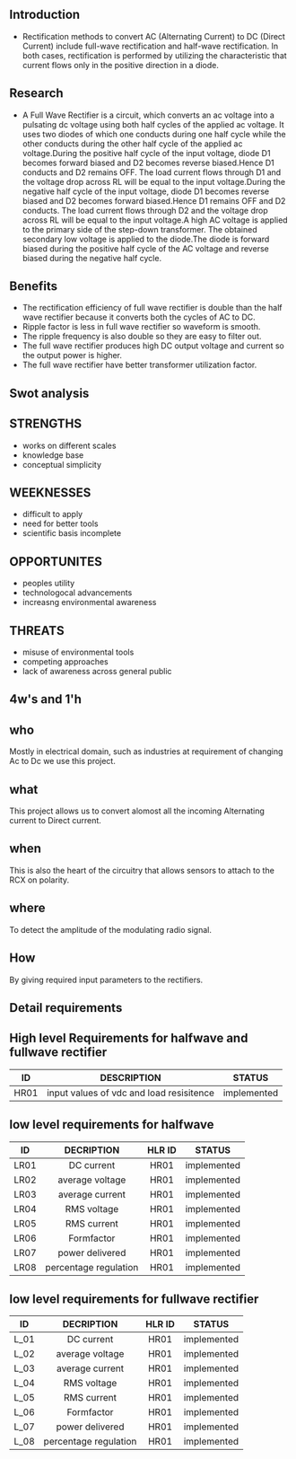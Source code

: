 ## Introduction
* Rectification methods to convert AC (Alternating Current) to DC (Direct Current) include full-wave rectification and half-wave rectification. In both cases, rectification is performed by utilizing the characteristic that current flows only in the positive direction in a diode.
## Research 
* A Full Wave Rectifier is a circuit, which converts an ac voltage into a pulsating dc voltage using both half cycles of the applied ac voltage. It uses two diodes of which one conducts during one half cycle while the other conducts during the other half cycle of the applied ac voltage.During the positive half cycle of the input voltage, diode D1 becomes forward biased and D2 becomes reverse biased.Hence D1 conducts and D2 remains OFF. The load current flows through D1 and the voltage drop across RL will be equal to the input voltage.During the negative half cycle of the input voltage, diode D1 becomes reverse biased and D2 becomes forward biased.Hence D1 remains OFF and D2 conducts. The load current flows through D2 and the voltage drop across RL will be equal to the input voltage.A high AC voltage is applied to the primary side of the step-down transformer. The obtained secondary low voltage is applied to the diode.The diode is forward biased during the positive half cycle of the AC voltage and reverse biased during the negative half cycle.
## Benefits
* The rectification efficiency of full wave rectifier is double than the half wave rectifier because it converts both the cycles of AC to DC.
* Ripple factor is less in full wave rectifier so waveform is smooth.
* The ripple frequency is also double so they are easy to filter out.
* The full wave rectifier produces high DC output voltage and current so the output power is higher.
* The full wave rectifier have better transformer utilization factor.
## Swot analysis
## STRENGTHS
* works on different scales
* knowledge base
* conceptual simplicity
## WEEKNESSES
* difficult to apply
* need for better tools
* scientific basis incomplete
## OPPORTUNITES
* peoples utility
* technologocal advancements
* increasng environmental awareness
## THREATS
* misuse of environmental tools
* competing approaches
* lack of awareness across general public
## 4w's and 1'h
## who
Mostly in electrical domain, such as industries at requirement of changing Ac to Dc we use this project.
## what 
This project allows us to convert alomost all the incoming Alternating current to Direct current. 
## when
This is also the heart of the circuitry that allows sensors to attach to the RCX on polarity.
## where
To detect the amplitude of the modulating radio signal.
## How
By giving required input parameters to the rectifiers.

## Detail requirements

## High level Requirements for halfwave and fullwave rectifier

| ID | DESCRIPTION | STATUS |
| :--: | :----: | :----: |
| HR01 | input values of vdc and load resisitence | implemented |

## low level requirements for halfwave 

| ID | DECRIPTION | HLR ID | STATUS |
| :--: | :----:| :----: | :----: |
| LR01 | DC current | HR01 | implemented | 
| LR02 | average voltage | HR01 | implemented | 
| LR03 | average current | HR01 | implemented |
| LR04 | RMS  voltage | HR01 | implemented |
| LR05 | RMS current | HR01 | implemented |
| LR06 | Formfactor | HR01 | implemented |
| LR07 | power delivered| HR01 | implemented |
| LR08 | percentage regulation | HR01 | implemented | 

## low level requirements for fullwave rectifier

| ID | DECRIPTION | HLR ID | STATUS |
| :--: | :----:| :----: | :----: |
| L_01 | DC current | HR01 | implemented | 
| L_02 | average voltage | HR01 | implemented | 
| L_03 | average current | HR01 | implemented |
| L_04 | RMS  voltage | HR01 | implemented |
| L_05 | RMS current | HR01 | implemented |
| L_06 | Formfactor | HR01 | implemented |
| L_07 | power delivered| HR01 | implemented |
| L_08 | percentage regulation | HR01 | implemented | 
